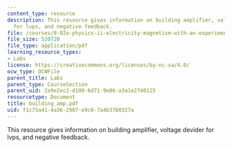 ```yaml
---
content_type: resource
description: This resource gives information on building amplifier, voltage devider
  for lvps, and negative feedback.
file: /courses/8-02x-physics-ii-electricity-magnetism-with-an-experimental-focus-spring-2005/f1c75a414a362987e9c67a4b37b0327a_building_amp.pdf
file_size: 520720
file_type: application/pdf
learning_resource_types:
- Labs
license: https://creativecommons.org/licenses/by-nc-sa/4.0/
ocw_type: OCWFile
parent_title: Labs
parent_type: CourseSection
parent_uid: 2a9e2ec2-d100-6d71-9e86-a3a1e2740115
resourcetype: Document
title: building_amp.pdf
uid: f1c75a41-4a36-2987-e9c6-7a4b37b0327a
---
```

This resource gives information on building amplifier, voltage devider for lvps, and negative feedback.